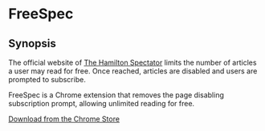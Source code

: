 # FreeSpec

## Synopsis

The official website of [The Hamilton Spectator](http://thespec.com) limits the number of articles a user may read for free. Once reached, articles are disabled and users are prompted to subscribe.  

FreeSpec is a Chrome extension that removes the page disabling subscription prompt, allowing unlimited reading for free. 

[Download from the Chrome Store](https://chrome.google.com/webstore/detail/freespec/hbkeepmdjiaoljhidagfhfaakhhmbjib)
